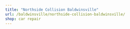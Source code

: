 ```yaml
---
title: "Northside Collision Baldwinsville"
url: /baldwinsville/northside-collision-baldwinsville/
shop: car repair
---
```

